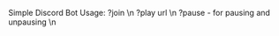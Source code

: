 Simple Discord Bot 
Usage: ?join \n
       ?play url \n
       ?pause - for pausing and unpausing \n
       
